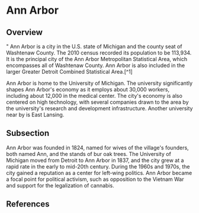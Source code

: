 <param ve-config 
       title="Ann Arbor" 
       author="Ron" 
       layout="vtl" banner="https://upload.wikimedia.org/wikipedia/commons/thumb/4/47/Downtown_Ann_Arbor%2C_2020-05-05.jpg/1024px-Downtown_Ann_Arbor%2C_2020-05-05.jpg">

# Ann Arbor

<param ve-map center="Q485172" zoom="8">

## Overview

<param ve-entity eid="Q12439" title="Detroit">
"
Ann Arbor is a city in the U.S. state of Michigan and the county seat of Washtenaw County. The 2010 census recorded its population to be 113,934. It is the principal city of the Ann Arbor Metropolitan Statistical Area, which encompasses all of Washtenaw County. Ann Arbor is also included in the larger Greater Detroit Combined Statistical Area.[^1]
<param ve-map center="Q485172" zoom="8">
<param ve-entity eid="Q485172" title="Ann Arbor">

Ann Arbor is home to the University of Michigan. The university significantly shapes Ann Arbor's economy as it employs about 30,000 workers, including about 12,000 in the medical center. The city's economy is also centered on high technology, with several companies drawn to the area by the university's research and development infrastructure. Another university near by is East Lansing.
<param ve-entity eid="Q485172" title="Ann Arbor">
<param ve-entity eid="Q871265" title="East Lansing">

## Subsection

Ann Arbor was founded in 1824, named for wives of the village's founders, both named Ann, and the stands of bur oak trees. The University of Michigan moved from Detroit to Ann Arbor in 1837, and the city grew at a rapid rate in the early to mid-20th century. During the 1960s and 1970s, the city gained a reputation as a center for left-wing politics. Ann Arbor became a focal point for political activism, such as opposition to the Vietnam War and support for the legalization of cannabis.

## References

[^1]:  https://en.wikipedia.org/wiki/Ann_Arbor,_Michigan
<!--stackedit_data:
eyJoaXN0b3J5IjpbMTQyNTUxMDc0NSwxODQwNDY3NTQyLC0xOT
U0MTk5MDM0LDIwNzA5Nzk1NTAsLTEyNTM3NDU4MjIsLTIxMTcw
MTI4OTgsMTcwMzEzMDkyM119
-->